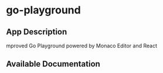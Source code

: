 # go-playground

## App Description

mproved Go Playground powered by Monaco Editor and React

## Available Documentation

